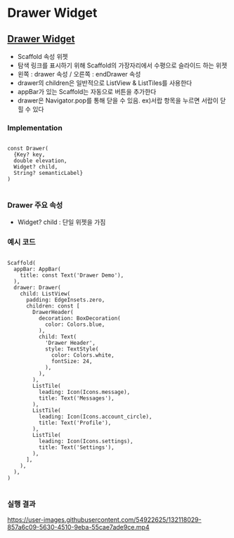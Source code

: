 # Drawer Widget

## <a href='https://api.flutter.dev/flutter/material/Drawer-class.html'>Drawer Widget</a>
  - Scaffold 속성 위젯
  - 탐색 링크를 표시하기 위해 Scaffold의 가장자리에서 수평으로 슬라이드 하는 위젯
  - 왼쪽 : drawer 속성 / 오른쪽 : endDrawer 속성
  - drawer의 children은 일반적으로 ListView & ListTiles를 사용한다
  - appBar가 있는 Scaffold는 자동으로 버튼을 추가한다
  - drawer은 Navigator.pop를 통해 닫을 수 있음. ex)서랍 항목을 누르면 서랍이 닫힐 수 있다

### Implementation
<pre>
<code>
const Drawer(
  {Key? key,
  double elevation,
  Widget? child,
  String? semanticLabel}
)
</code>
</pre>

### Drawer 주요 속성
- Widget? child : 단일 위젯을 가짐

### 예시 코드
<pre>
<code>
Scaffold(
  appBar: AppBar(
    title: const Text('Drawer Demo'),
  ),
  drawer: Drawer(
    child: ListView(
      padding: EdgeInsets.zero,
      children: const <Widget>[
        DrawerHeader(
          decoration: BoxDecoration(
            color: Colors.blue,
          ),
          child: Text(
            'Drawer Header',
            style: TextStyle(
              color: Colors.white,
              fontSize: 24,
            ),
          ),
        ),
        ListTile(
          leading: Icon(Icons.message),
          title: Text('Messages'),
        ),
        ListTile(
          leading: Icon(Icons.account_circle),
          title: Text('Profile'),
        ),
        ListTile(
          leading: Icon(Icons.settings),
          title: Text('Settings'),
        ),
      ],
    ),
  ),
)
</code>
</pre>

### 실행 결과
https://user-images.githubusercontent.com/54922625/132118029-857a6c09-5630-4510-9eba-55cae7ade9ce.mp4

